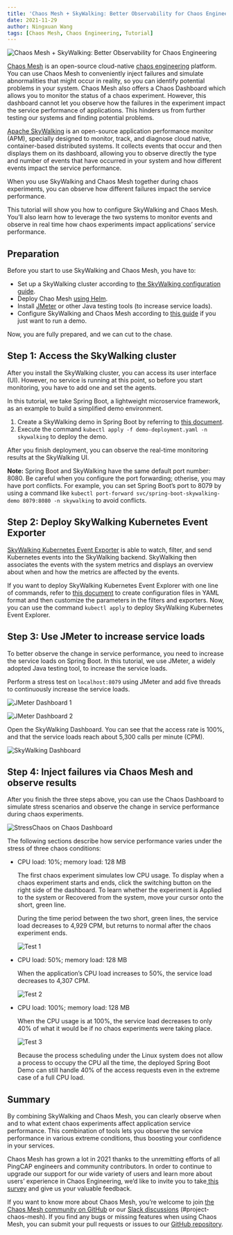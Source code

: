 ```yaml
---
title: 'Chaos Mesh + SkyWalking: Better Observability for Chaos Engineering'
date: 2021-11-29
author: Ningxuan Wang
tags: [Chaos Mesh, Chaos Engineering, Tutorial]
---
```


![Chaos Mesh + SkyWalking: Better Observability for Chaos Engineering](/chaos-mesh-skywalking-banner.png)

[Chaos Mesh](https://github.com/chaos-mesh/chaos-mesh) is an open-source cloud-native [chaos engineering](https://en.wikipedia.org/wiki/Chaos_engineering) platform. You can use Chaos Mesh to conveniently inject failures and simulate abnormalities that might occur in reality, so you can identify potential problems in your system. Chaos Mesh also offers a Chaos Dashboard which allows you to monitor the status of a chaos experiment. However, this dashboard cannot let you observe how the failures in the experiment impact the service performance of applications. This hinders us from further testing our systems and finding potential problems. 

<!--truncate-->

[Apache SkyWalking](https://github.com/apache/skywalking) is an open-source application performance monitor (APM), specially designed to monitor, track, and diagnose cloud native, container-based distributed systems. It collects events that occur and then displays them on its dashboard, allowing you to observe directly the type and number of events that have occurred in your system and how different events impact the service performance. 

When you use SkyWalking and Chaos Mesh together during chaos experiments, you can observe how different failures impact the service performance. 

This tutorial will show you how to configure SkyWalking and Chaos Mesh. You’ll also learn how to leverage the two systems to monitor events and observe in real time how chaos experiments impact applications’ service performance. 

## Preparation

Before you start to use SkyWalking and Chaos Mesh, you have to:

* Set up a SkyWalking cluster according to [the SkyWalking configuration guide](https://github.com/apache/skywalking-kubernetes#install).
* Deploy Chao Mesh [using Helm](https://chaos-mesh.org/docs/production-installation-using-helm/).
* Install [JMeter](https://jmeter.apache.org/index.html) or other Java testing tools (to increase service loads).
* Configure SkyWalking and Chaos Mesh according to [this guide](https://github.com/chaos-mesh/chaos-mesh-on-skywalking) if you just want to run a demo.

Now, you are fully prepared, and we can cut to the chase. 

## Step 1: Access the SkyWalking cluster

After you install the SkyWalking cluster, you can access its user interface (UI). However, no service is running at this point, so before you start monitoring, you have to add one and set the agents.

In this tutorial, we take Spring Boot, a lightweight microservice framework, as an example to build a simplified demo environment.

1. Create a SkyWalking demo in Spring Boot by referring to [this document](https://github.com/chaos-mesh/chaos-mesh-on-skywalking/blob/master/demo-deployment.yaml).
2. Execute the command `kubectl apply -f demo-deployment.yaml -n skywalking` to deploy the demo. 

After you finish deployment, you can observe the real-time monitoring results at the SkyWalking UI. 

**Note:** Spring Boot and SkyWalking have the same default port number: 8080. Be careful when you configure the port forwarding; otherise, you may have port conflicts. For example, you can set Spring Boot’s port to 8079 by using a command like `kubectl port-forward svc/spring-boot-skywalking-demo 8079:8080 -n skywalking` to avoid conflicts. 

## Step 2: Deploy SkyWalking Kubernetes Event Exporter

[SkyWalking Kubernetes Event Exporter](https://github.com/apache/skywalking-kubernetes-event-exporter) is able to watch, filter, and send Kubernetes events into the SkyWalking backend. SkyWalking then associates the events with the system metrics and displays an overview about when and how the metrics are affected by the events.

If you want to deploy SkyWalking Kubernetes Event Explorer with one line of commands, refer to [this document](https://github.com/chaos-mesh/chaos-mesh-on-skywalking/blob/master/exporter-deployment.yaml) to create configuration files in YAML format and then customize the parameters in the filters and exporters. Now, you can use the command `kubectl apply` to deploy SkyWalking Kubernetes Event Explorer. 

## Step 3: Use JMeter to increase service loads

To better observe the change in service performance, you need to increase the service loads on Spring Boot. In this tutorial, we use JMeter, a widely adopted Java testing tool, to increase the service loads. 

Perform a stress test on `localhost:8079` using JMeter and add five threads to continuously increase the service loads. 

![JMeter Dashboard 1](/jmeter-1.png)


![JMeter Dashboard 2](/jmeter-2.png)

Open the SkyWalking Dashboard. You can see that the access rate is 100%, and that the service loads reach about 5,300 calls per minute (CPM). 

![SkyWalking Dashboard](/skywalking-dashboard.png)

## Step 4: Inject failures via Chaos Mesh and observe results 

After you finish the three steps above, you can use the Chaos Dashboard to simulate stress scenarios and observe the change in service performance during chaos experiments. 

![StressChaos on Chaos Dashboard](/chaos-dashboard-stresschaos.png)

The following sections describe how service performance varies under the stress of three chaos conditions:

* CPU load: 10%;  memory load: 128 MB
   
    The first chaos experiment simulates low CPU usage. To display when a chaos experiment starts and ends, click the switching button on the right side of the dashboard. To learn whether the experiment is Applied to the system or Recovered from the system, move your cursor onto the short, green line. 
    
    During the time period between the two short, green lines, the service load decreases to 4,929 CPM, but returns to normal after the chaos experiment ends. 
    
    ![Test 1](/cpuload-1.png)

* CPU load: 50%; memory load: 128 MB
    
    When the application’s CPU load increases to 50%,  the service load decreases to 4,307 CPM.
    
    ![Test 2](/cpuload-2.png)

* CPU load: 100%; memory load: 128 MB

    When the CPU usage is at 100%, the service load decreases to only 40% of what it would be if no chaos experiments were taking place. 
    
    ![Test 3](/cpuload-3.png)
    
    Because the process scheduling under the Linux system does not allow a process to occupy the CPU all the time, the deployed Spring Boot Demo can still handle 40% of the access requests even in the extreme case of a full CPU load.

## Summary

By combining SkyWalking and Chaos Mesh, you can clearly observe when and to what extent chaos experiments affect application service performance. This combination of tools lets you observe the service performance in various extreme conditions, thus boosting your confidence in your services. 

Chaos Mesh has grown a lot in 2021 thanks to the unremitting efforts of all PingCAP engineers and community contributors. In order to continue to upgrade our support for our wide variety of users and learn more about users’ experience in Chaos Engineering, we’d like to invite you to take[ this survey](https://www.surveymonkey.com/r/X77BCNM) and give us your valuable feedback. 

If you want to know more about Chaos Mesh, you’re welcome to join [the Chaos Mesh community on GitHub](https://github.com/chaos-mesh) or our [Slack discussions](https://slack.cncf.io/) (#project-chaos-mesh). If you find any bugs or missing features when using Chaos Mesh, you can submit your pull requests or issues to our [GitHub repository](https://github.com/chaos-mesh/chaos-mesh). 
